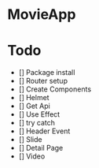 # MovieApp

# Todo

- [] Package install
- [] Router setup
- [] Create Components
- [] Helmet
- [] Get Api
- [] Use Effect
- [] try catch
- [] Header Event
- [] Slide
- [] Detail Page
- [] Video

